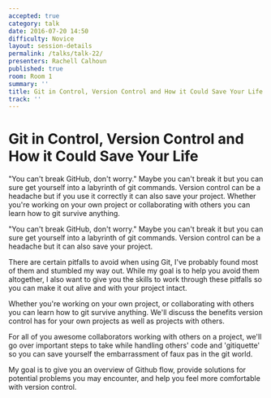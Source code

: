 ```yaml
---
accepted: true
category: talk
date: 2016-07-20 14:50
difficulty: Novice
layout: session-details
permalink: /talks/talk-22/
presenters: Rachell Calhoun
published: true
room: Room 1
summary: ''
title: Git in Control, Version Control and How it Could Save Your Life
track: ''
---
```


# Git in Control, Version Control and How it Could Save Your Life

"You can't break GitHub, don't worry." Maybe you can't break it but you can
sure get yourself into a labyrinth of git commands. Version control can be a
headache but if you use it correctly it can also save your project. Whether
you're working on your own project or collaborating with others you can learn
how to git survive anything.

"You can't break GitHub, don't worry." Maybe you can't break it but you can
sure get yourself into a labyrinth of git commands. Version control can be a
headache but it can also save your project.

There are certain pitfalls to avoid when using Git, I've probably found most
of them and stumbled my way out. While my goal is to help you avoid them
altogether, I also want to give you the skills to work through these pitfalls
so you can make it out alive and with your project intact.

Whether you're working on your own project, or collaborating with others you
can learn how to git survive anything. We'll discuss the benefits version
control has for your own projects as well as projects with others.

For all of you awesome collaborators working with others on a project, we'll
go over important steps to take while handling others' code and 'gitiquette'
so you can save yourself the embarrassment of faux pas in the git world.

My goal is to give you an overview of Github flow, provide solutions for
potential problems you may encounter, and help you feel more comfortable with
version control.
